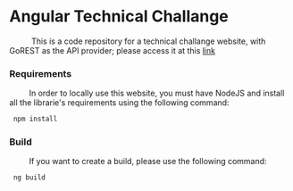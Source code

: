 # Angular Technical Challange

&nbsp;&nbsp;&nbsp;&nbsp;&nbsp;&nbsp;&nbsp;&nbsp;&nbsp;
This is a code repository for a technical challange website, with GoREST as the API provider; please access it at this [link](https://angulartechnical.netlify.app/)

<h3>Requirements</h3>
<p>&nbsp;&nbsp;&nbsp;&nbsp;&nbsp;&nbsp;&nbsp;&nbsp;&nbsp;In order to locally use this website, you must have NodeJS and install all the librarie's requirements using the following command:</p> 

```bash
 npm install
```

<h3>Build</h3>
<p>&nbsp;&nbsp;&nbsp;&nbsp;&nbsp;&nbsp;&nbsp;&nbsp;&nbsp;If you want to create a build, please use the following command:</p> 

```bash
 ng build
```

